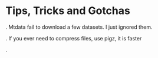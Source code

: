# Tips, Tricks and Gotchas

. Mtdata fail to download a few datasets. I just ignored them. 

. If you ever need to compress files, use pigz, it is faster

. 
